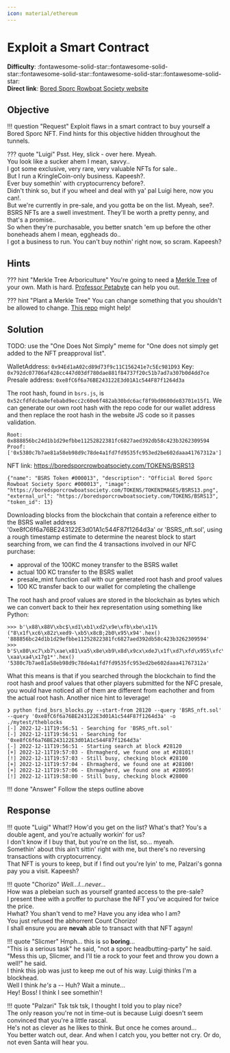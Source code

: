 ```yaml
---
icon: material/ethereum
---
```


# Exploit a Smart Contract

**Difficulty**: :fontawesome-solid-star::fontawesome-solid-star::fontawesome-solid-star::fontawesome-solid-star::fontawesome-solid-star:<br/>
**Direct link**: [Bored Sporc Rowboat Society website](https://boredsporcrowboatsociety.com/)


## Objective

!!! question "Request"
    Exploit flaws in a smart contract to buy yourself a Bored Sporc NFT. Find hints for this objective hidden throughout the tunnels.

??? quote "Luigi"
    Psst. Hey, slick - over here. Myeah.<br/>
    You look like a sucker ahem I mean, savvy..<br/>
    I got some exclusive, very rare, very valuable NFTs for sale..<br/>
    But I run a KringleCoin-only business. Kapeesh?.<br/>
    Ever buy somethin' with cryptocurrency before?.<br/>
    Didn't think so, but if you wheel and deal with ya' pal Luigi here, now you can!.<br/>
    But we're currently in pre-sale, and you gotta be on the list. Myeah, see?.<br/>
    BSRS NFTs are a swell investment. They'll be worth a pretty penny, and that's a promise..<br/>
    So when they're purchasable, you better snatch 'em up before the other boneheads ahem I mean, eggheads do..<br/>
    I got a business to run. You can't buy nothin' right now, so scram. Kapeesh?


## Hints

??? hint "Merkle Tree Arboriculture"
    You're going to need a [Merkle Tree](https://decentralizedthoughts.github.io/2020-12-22-what-is-a-merkle-tree/) of your own. Math is hard. [Professor Petabyte](https://youtu.be/Qt_RWBq63S8) can help you out.

??? hint "Plant a Merkle Tree"
    You can change something that you shouldn't be allowed to change. [This repo](https://github.com/QPetabyte/Merkle_Trees) might help!


## Solution

TODO: use the "One Does Not Simply" meme for "One does not simply get added to the NFT preapproval list".

WalletAddress: `0x94Ed1aA02cd89d73f9c11C156241e7c5Ec981D93`
Key: `0x792dc07706af428cc447d03df780dae881f84737f20c51b7ad7a307b0d4dd7ce`
Presale address: `0xe8fC6f6a76BE243122E3d01A1c544F87f1264d3a`

The root hash, found in `bsrs.js`, is `0x52cfdfdcba8efebabd9ecc2c60e6f482ab30bdc6acf8f9bd0600de83701e15f1`. We can generate our own root hash with the repo code for our wallet address and then replace the root hash in the website JS code so it passes validation.

```
Root: 0x888856bc24d1b1d29efbbe11252822381fc6827aed392db58c423b3262309594
Proof: ['0x5380c7b7ae81a58eb98d9c78de4a1fd7fd9535fc953ed2be602daaa41767312a']
```

NFT link: https://boredsporcrowboatsociety.com/TOKENS/BSRS13
```
{"name": "BSRS Token #000013", "description": "Official Bored Sporc Rowboat Society Sporc #000013", "image": "https://boredsporcrowboatsociety.com/TOKENS/TOKENIMAGES/BSRS13.png", "external_url": "https://boredsporcrowboatsociety.com/TOKENS/BSRS13", "token_id": 13}
```

Downloading blocks from the blockchain that contain a reference either to the BSRS wallet address '0xe8fC6f6a76BE243122E3d01A1c544F87f1264d3a' or 'BSRS_nft.sol', using a rough timestamp estimate to determine the nearest block to start searching from, we can find the 4 transactions involved in our NFC purchase:

- approval of the 100KC money transfer to the BSRS wallet
- actual 100 KC transfer to the BSRS wallet
- presale_mint function call with our generated root hash and proof values
- 100 KC transfer back to our wallet for completing the challenge

The root hash and proof values are stored in the blockchain as bytes which we can convert back to their hex representation using something like Python:

```
>>> b'\x88\x88V\xbc$\xd1\xb1\xd2\x9e\xfb\xbe\x11%("8\x1f\xc6\x82z\xed9-\xb5\x8cB;2b0\x95\x94'.hex()
'888856bc24d1b1d29efbbe11252822381fc6827aed392db58c423b3262309594'
>>> b'S\x80\xc7\xb7\xae\x81\xa5\x8e\xb9\x8d\x9cx\xdeJ\x1f\xd7\xfd\x955\xfc\x95>\xd2\xbe`-\xaa\xa4\x17g1*'.hex()
'5380c7b7ae81a58eb98d9c78de4a1fd7fd9535fc953ed2be602daaa41767312a'
```

What this means is that if you searched through the blockchain to find the root hash and proof values that other players submitted for the NFC presale, you would have noticed all of them are different from eachother and from the actual root hash. Another nice hint to leverage!

```shell
❯ python find_bsrs_blocks.py --start-from 28120 --query 'BSRS_nft.sol' --query '0xe8fC6f6a76BE243122E3d01A1c544F87f1264d3a' -o ./mytest/theblocks
[-] 2022-12-11T19:56:51 - Searching for 'BSRS_nft.sol'
[-] 2022-12-11T19:56:51 - Searching for '0xe8fC6f6a76BE243122E3d01A1c544F87f1264d3a'
[-] 2022-12-11T19:56:51 - Starting search at block #28120
[+] 2022-12-11T19:57:03 - Ehrmagherd, we found one at #28101!
[!] 2022-12-11T19:57:03 - Still busy, checking block #28100
[+] 2022-12-11T19:57:04 - Ehrmagherd, we found one at #28100!
[+] 2022-12-11T19:57:06 - Ehrmagherd, we found one at #28095!
[!] 2022-12-11T19:58:00 - Still busy, checking block #28000
```

!!! done "Answer"
    Follow the steps outline above


## Response

!!! quote "Luigi"
    What!? How'd you get on the list? What's that? You's a double agent, and you're actually workin' for us?<br/>
    I don't know if I buy that, but you're on the list, so... myeah.<br/>
    Somethin' about this ain't sittin' right with me, but there's no reversing transactions with cryptocurrency.<br/>
    That NFT is yours to keep, but if I find out you're lyin' to me, Palzari's gonna pay you a visit. Kapeesh?

!!! quote "Chorizo"
    *Well...I...never...*<br/>
    How was a plebeian such as yourself granted access to the pre-sale?<br/>
    I present thee with a proffer to purchase the NFT you've acquired for twice the price.<br/>
    Hwhat? You shan't vend to me? Have you any idea who I am?<br/>
    You just refused the abhorrent Count Chorizo!<br/>
    I shall ensure you are **nevah** able to transact with that NFT agayn!

!!! quote "Slicmer"
    Hmph... this is so **boring**...<br/>
    "This is a serious task" he said, "not a sporc headbutting-party" he said.<br/>
    "Mess this up, Slicmer, and I'll tie a rock to your feet and throw you down a well!" he said.<br/>
    I think this job was just to keep me out of his way. Luigi thinks I'm a blockhead.<br/>
    Well I think *he's* a -- Huh? Wait a minute...<br/>
    Hey! Boss! I think I see somethin'!

!!! quote "Palzari"
    Tsk tsk tsk, I thought I told you to play nice?<br/>
    The only reason you're not in time-out is because Luigi doesn't seem convinced that you're a little rascal.<br/>
    He's not as clever as he likes to think. But once he comes around...<br/>
    You better watch out, dear. And when I catch you, you better not cry. Or do, not even Santa will hear you.
